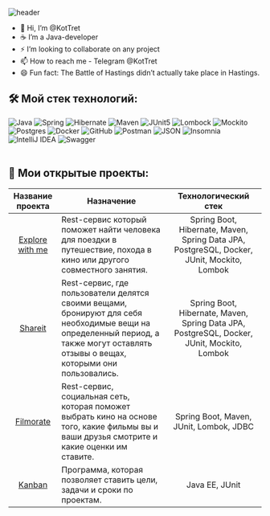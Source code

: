![header](https://capsule-render.vercel.app/api?type=waving&color=gradient&height=250&section=header&text=Hello%20World!&fontSize=75&animation=fadeIn&fontAlignY=38&desc=%20Добро%20пожаловать%20в%20мой%20GitHub%20профиль!&descAlignY=51&descAlign=60)

- 👋 Hi, I’m @KotTret
- ☕ I’m a Java-developer
- ⚡ I’m looking to collaborate on any project
- 📫 How to reach me - Telegram @KotTret
- 😄 Fun fact: The Battle of Hastings didn’t actually take place in Hastings.

## 🛠 Мой стек технологий:
  ![Java](https://img.shields.io/badge/java-%23ED8B00.svg?style=for-the-badge)
  ![Spring](https://img.shields.io/badge/spring-%236DB33F.svg?style=for-the-badge&logo=spring&logoColor=white)
  ![Hibernate](https://img.shields.io/badge/Hibernate-BDB76B?style=for-the-badge&logo=Hibernate&logoColor=000000)
  ![Maven](https://img.shields.io/badge/Maven-FF0000?style=for-the-badge&logo=Apache%20Maven&logoColor=000000)
  ![JUnit5](https://img.shields.io/badge/JUnit5-25A162?style=for-the-badge&logo=JUnit5&logoColor=FFFFFF)
  ![Lombock](https://img.shields.io/badge/Lombock-B22222.svg?style=for-the-badge)
  ![Mockito](https://img.shields.io/badge/Mockito-9ACD32.svg?style=for-the-badge)
  ![Postgres](https://img.shields.io/badge/postgres-%23316192.svg?style=for-the-badge&logo=postgresql&logoColor=white)
  ![Docker](https://img.shields.io/badge/Docker-2496ED?style=for-the-badge&logo=Docker&logoColor=FFFFFF)
  ![GitHub](https://img.shields.io/badge/github-%23121011.svg?style=for-the-badge&logo=github&logoColor=white)
  ![Postman](https://img.shields.io/badge/Postman-FF6C37?style=for-the-badge&logo=postman&logoColor=white)
  ![JSON](https://img.shields.io/static/v1?style=for-the-badge&message=JSON&color=000000&logo=JSON&logoColor=FFFFFF&label=)
  ![Insomnia](https://img.shields.io/badge/Insomnia-C0C0C0?style=for-the-badge&logo=insomnia&logoColor=5849BE)
  ![IntelliJ IDEA](https://img.shields.io/static/v1?style=for-the-badge&message=IntelliJ+IDEA&color=000000&logo=IntelliJ+IDEA&logoColor=FFFFFF&label=)
  ![Swagger](https://img.shields.io/badge/Swagger-85EA2D?style=for-the-badge&logo=Swagger&logoColor=white)<br><br>

## 📂 Мои открытые проекты:

| Название проекта                                                     | Назначение                                                                                                                                                                          | Технологический стек                                                                      |
|:--------------------------------------------------------------------:|-------------------------------------------------------------------------------------------------------------------------------------------------------------------------------------|:-----------------------------------------------------------------------------------------:|
| [Explore with me](https://github.com/am29-10/java-explore-with-me)   | Rest-сервис который поможет найти человека для поездки в путешествие, похода в кино или другого совместного занятия.                                                                | Spring Boot, Hibernate, Maven, Spring Data JPA, PostgreSQL, Docker, JUnit, Mockito, Lombok|
| [Shareit](https://github.com/am29-10/java-shareit)                   | Rest-сервис, где пользователи делятся своими вещами, бронируют для себя необходимые вещи на определенный период, а также могут оставлять отзывы о вещах, которыми они пользовались. | Spring Boot, Hibernate, Maven, Spring Data JPA, PostgreSQL, Docker, JUnit, Mockito, Lombok|
| [Filmorate](https://github.com/am29-10/java-filmorate)               | Rest-сервис, социальная сеть, которая поможет выбрать кино на основе того, какие фильмы вы и ваши друзья смотрите и какие оценки им ставите.                                        | Spring Boot, Maven, JUnit, Lombok, JDBC                                                   |
| [Kanban](https://github.com/am29-10/java-kanban)                     | Программа, которая позволяет ставить цели, задачи и сроки по проектам.                                                                                                              | Java EE, JUnit                                                                            |
